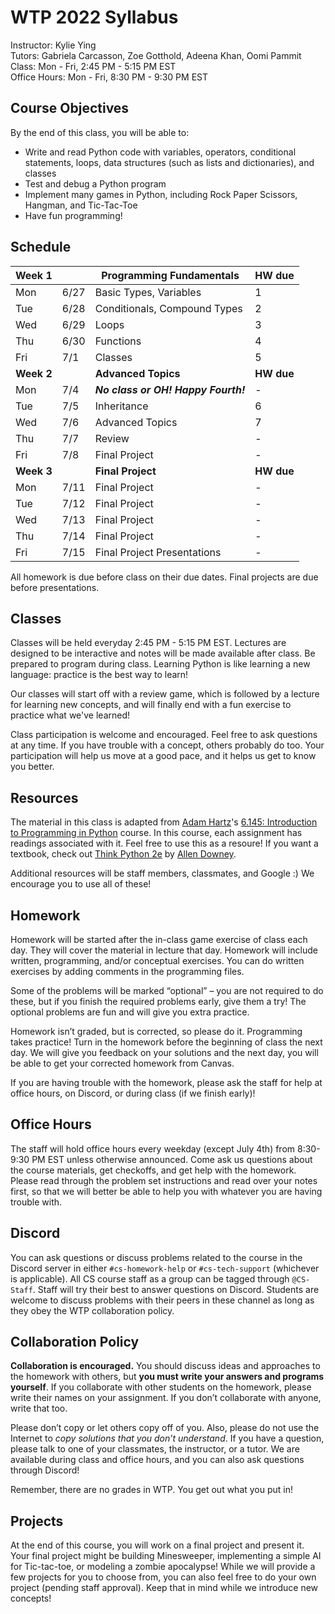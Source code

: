 # WTP 2022 Syllabus

Instructor: Kylie Ying \
Tutors: Gabriela Carcasson, Zoe Gotthold, Adeena Khan, Oomi Pammit \
Class: Mon - Fri, 2:45 PM - 5:15 PM EST \
Office Hours: Mon - Fri, 8:30 PM - 9:30 PM EST

## Course Objectives

By the end of this class, you will be able to:

- Write and read Python code with variables, operators, conditional statements, loops, data structures (such as lists and dictionaries), and classes
- Test and debug a Python program
- Implement many games in Python, including Rock Paper Scissors, Hangman, and Tic-Tac-Toe
- Have fun programming!

## Schedule

| Week 1     |      | Programming Fundamentals            | HW due     |
| ---------- | ---- | ----------------------------------- | ---------- |
| Mon        | 6/27 | Basic Types, Variables              | 1          |
| Tue        | 6/28 | Conditionals, Compound Types        | 2          |
| Wed        | 6/29 | Loops                               | 3          |
| Thu        | 6/30 | Functions                           | 4          |
| Fri        | 7/1  | Classes                             | 5          |
| **Week 2** |      | **Advanced Topics**                 | **HW due** |
| Mon        | 7/4  | **_No class or OH! Happy Fourth!_** | -          |
| Tue        | 7/5  | Inheritance                         | 6          |
| Wed        | 7/6  | Advanced Topics                     | 7          |
| Thu        | 7/7  | Review                              | -          |
| Fri        | 7/8  | Final Project                       | -          |
| **Week 3** |      | **Final Project**                   | **HW due** |
| Mon        | 7/11 | Final Project                       | -          |
| Tue        | 7/12 | Final Project                       | -          |
| Wed        | 7/13 | Final Project                       | -          |
| Thu        | 7/14 | Final Project                       | -          |
| Fri        | 7/15 | Final Project Presentations         | -          |

All homework is due before class on their due dates. Final projects are due before presentations.

## Classes

Classes will be held everyday 2:45 PM - 5:15 PM EST. Lectures are designed to be interactive and notes will be made available after class. Be prepared to program during class. Learning Python is like learning a new language: practice is the best way to learn!

Our classes will start off with a review game, which is followed by a lecture for learning new concepts, and will finally end with a fun exercise to practice what we've learned!

Class participation is welcome and encouraged. Feel free to ask questions at any time. If you have trouble with a concept, others probably do too. Your participation will help us move at a good pace, and it helps us get to know you better.

## Resources

The material in this class is adapted from [Adam Hartz](https://hz.mit.edu/)'s [6.145: Introduction to Programming in Python](https://hz.mit.edu/catsoop/6.145) course. In this course, each assignment has readings associated with it. Feel free to use this as a resoure! If you want a textbook, check out [Think Python 2e](https://greenteapress.com/wp/think-python-2e/) by [Allen Downey](http://www.allendowney.com/wp/).

Additional resources will be staff members, classmates, and Google :) We encourage you to use all of these!

## Homework

Homework will be started after the in-class game exercise of class each day. They will cover the material in lecture that day. Homework will include written, programming, and/or conceptual exercises. You can do written exercises by adding comments in the programming files.

Some of the problems will be marked “optional” – you are not required to do these, but if you finish the required problems early, give them a try! The optional problems are fun and will give you extra practice.

Homework isn’t graded, but is corrected, so please do it. Programming takes practice! Turn in the homework before the beginning of class the next day. We will give you feedback on your solutions and the next day, you will be able to get your corrected homework from Canvas.

If you are having trouble with the homework, please ask the staff for help at office hours, on Discord, or during class (if we finish early)!

## Office Hours

The staff will hold office hours every weekday (except July 4th) from 8:30-9:30 PM EST unless otherwise announced. Come ask us questions about the course materials, get checkoffs, and get help with the homework. Please read through the problem set instructions and read over your notes first, so that we will better be able to help you with whatever you are having trouble with.

## Discord

You can ask questions or discuss problems related to the course in the Discord server in either `#cs-homework-help` or `#cs-tech-support` (whichever is applicable). All CS course staff as a group can be tagged through `@CS-Staff`. Staff will try their best to answer questions on Discord. Students are welcome to discuss problems with their peers in these channel as long as they obey the WTP collaboration policy.

## Collaboration Policy

**Collaboration is encouraged.** You should discuss ideas and approaches to the homework with others, but **you must write your answers and programs yourself**. If you collaborate with other students on the homework, please write their names on your assignment. If you don’t collaborate with anyone, write that too.

Please don’t copy or let others copy off of you. Also, please do not use the Internet to _copy solutions that you don’t understand_. If you have a question, please talk to one of your classmates, the instructor, or a tutor. We are available during class and office hours, and you can also ask questions through Discord!

Remember, there are no grades in WTP. You get out what you put in!

## Projects

At the end of this course, you will work on a final project and present it. Your final project might be building Minesweeper, implementing a simple AI for Tic-tac-toe, or modeling a zombie apocalypse! While we will provide a few projects for you to choose from, you can also feel free to do your own project (pending staff approval). Keep that in mind while we introduce new concepts!
